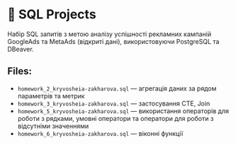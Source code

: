 # 🧠 SQL Projects

Набір SQL запитів з метою аналізу успішності рекламних кампаній GoogleAds та MetaAds (відкриті дані), використовуючи PostgreSQL та DBeaver.

## Files:
- `homework_2_kryvosheia-zakharova.sql` — агрегація даних за рядом параметрів та метрик 
- `homework_3_kryvosheia-zakharova.sql` — застосування CTE, Join
- `homework_5_kryvosheia-zakharova.sql` — використання операторів для роботи з рядками, умовні оператори та оператори для роботи з відсутніми значеннями
- `homework_6_kryvosheia-zakharova.sql` — віконні функції
